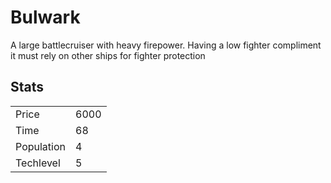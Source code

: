 # Bulwark

A large battlecruiser with heavy firepower. Having a low fighter compliment it must rely on other ships for fighter protection

## Stats

<table>
    <tr>
        <td>Price</td>
        <td>6000</td>
    </tr>
    <tr>
        <td>Time</td>
        <td>68</td>
    </tr>
    <tr>
        <td>Population</td>
        <td>4</td>
    </tr>
    <tr>
        <td>Techlevel</td>
        <td>5</td>
    </tr>
</table>
